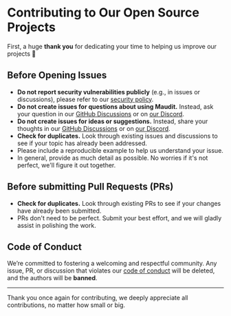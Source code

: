 # Contributing to Our Open Source Projects

First, a huge **thank you** for dedicating your time to helping us improve our projects 🧡

## Before Opening Issues

- **Do not report security vulnerabilities publicly** (e.g., in issues or discussions), please refer to our [security policy](https://github.com/bruits/maudit/blob/main/SECURITY.md).
- **Do not create issues for questions about using Maudit.** Instead, ask your question in our [GitHub Discussions](https://github.com/bruits/maudit/discussions/categories/q-a) or on [our Discord](https://maudit.org/chat).
- **Do not create issues for ideas or suggestions.** Instead, share your thoughts in our [GitHub Discussions](https://github.com/bruits/maudit/discussions/categories/ideas) or on [our Discord](https://maudit.org/chat).
- **Check for duplicates.** Look through existing issues and discussions to see if your topic has already been addressed.
- Please include a reproducible example to help us understand your issue.
- In general, provide as much detail as possible. No worries if it's not perfect, we'll figure it out together.

## Before submitting Pull Requests (PRs)

- **Check for duplicates.** Look through existing PRs to see if your changes have already been submitted.
- PRs don't need to be perfect. Submit your best effort, and we will gladly assist in polishing the work.

## Code of Conduct

We’re committed to fostering a welcoming and respectful community. Any issue, PR, or discussion that violates our [code of conduct](https://github.com/bruits/maudit/blob/main/CODE_OF_CONDUCT.md) will be deleted, and the authors will be **banned**.

---

Thank you once again for contributing, we deeply appreciate all contributions, no matter how small or big.
